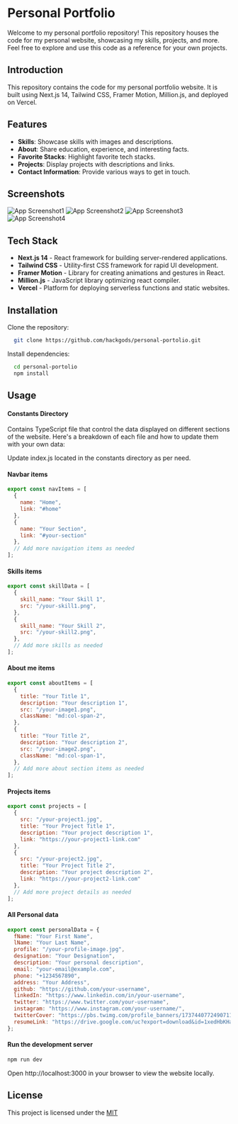 
# Personal Portfolio

Welcome to my personal portfolio repository! This repository houses the code for my personal website, showcasing my skills, projects, and more. Feel free to explore and use this code as a reference for your own projects.



## Introduction
This repository contains the code for my personal portfolio website. It is built using Next.js 14, Tailwind CSS, Framer Motion, Million.js, and deployed on Vercel.
## Features
- **Skills**: Showcase skills with images and descriptions.
- **About**: Share education, experience, and interesting facts.
- **Favorite Stacks**: Highlight favorite tech stacks.
- **Projects**: Display projects with descriptions and links.
- **Contact Information**: Provide various ways to get in touch.

## Screenshots

![App Screenshot1](https://i.ibb.co/7Stds9B/portfolio-1.png)
![App Screenshot2](https://i.ibb.co/tKK3C8y/portfolio-2.png)
![App Screenshot3](https://i.ibb.co/s5ckF84/portfolio-3.png)
![App Screenshot4](https://i.ibb.co/gZ9gxQy/portfolio-4.png)



## Tech Stack

- **Next.js 14** - React framework for building server-rendered applications.
- **Tailwind CSS** - Utility-first CSS framework for rapid UI development.
- **Framer Motion** - Library for creating animations and gestures in React.
- **Million.js** - JavaScript library optimizing react compiler.
- **Vercel** - Platform for deploying serverless functions and static websites.
## Installation

Clone the repository:
```bash
  git clone https://github.com/hackgods/personal-portolio.git
```

Install dependencies:
```bash
  cd personal-portolio
  npm install
```
    
## Usage
#### Constants Directory

Contains TypeScript file that control the data displayed on different sections of the website. Here's a breakdown of each file and how to update them with your own data:

Update index.js located in the constants directory as per need. 

#### Navbar items
```javascript
export const navItems = [
  {
    name: "Home",
    link: "#home"
  },
  {
    name: "Your Section",
    link: "#your-section"
  },
  // Add more navigation items as needed
];
```

#### Skills items
```javascript
export const skillData = [
  {
    skill_name: "Your Skill 1",
    src: "/your-skill1.png",
  },
  {
    skill_name: "Your Skill 2",
    src: "/your-skill2.png",
  },
  // Add more skills as needed
];
```

#### About me items
```javascript
export const aboutItems = [
  {
    title: "Your Title 1",
    description: "Your description 1",
    src: "/your-image1.png",
    className: "md:col-span-2",
  },
  {
    title: "Your Title 2",
    description: "Your description 2",
    src: "/your-image2.png",
    className: "md:col-span-1",
  },
  // Add more about section items as needed
];
```

#### Projects items
```javascript
export const projects = [
  {
    src: "/your-project1.jpg",
    title: "Your Project Title 1",
    description: "Your project description 1",
    link: "https://your-project1-link.com"
  },
  {
    src: "/your-project2.jpg",
    title: "Your Project Title 2",
    description: "Your project description 2",
    link: "https://your-project2-link.com"
  },
  // Add more project details as needed
];
```

#### All Personal data
```javascript
export const personalData = {
  fName: "Your First Name",
  lName: "Your Last Name",
  profile: "/your-profile-image.jpg",
  designation: "Your Designation",
  description: "Your personal description",
  email: "your-email@example.com",
  phone: "+1234567890",
  address: "Your Address",
  github: "https://github.com/your-username",
  linkedIn: "https://www.linkedin.com/in/your-username",
  twitter: "https://www.twitter.com/your-username",
  instagram: "https://www.instagram.com/your-username/",
  twitterCover: "https://pbs.twimg.com/profile_banners/1737440772490711040/1709913760/1500x500",
  resumeLink: "https://drive.google.com/uc?export=download&id=1xedHbKHa0_Cpax9QtbaYOchJVXu5USHq",
};
```

#### Run the development server
```bash
npm run dev
```
Open http://localhost:3000 in your browser to view the website locally.

## License

This project is licensed under the [MIT](https://choosealicense.com/licenses/mit/)


